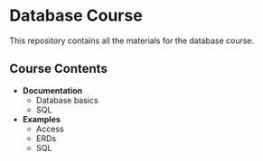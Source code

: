 # Database Course

This repository contains all the materials for the database course.

## Course Contents

- **Documentation**
  - Database basics
  - SQL
- **Examples**
  - Access
  - ERDs
  - SQL
